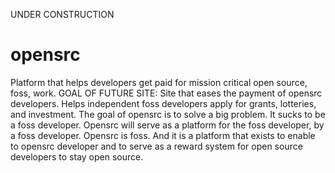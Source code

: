 UNDER CONSTRUCTION

# opensrc
Platform that helps developers get paid for mission critical open source, foss, work. 
GOAL OF FUTURE SITE:
Site that eases the payment of opensrc developers. Helps independent foss developers apply for grants, lotteries, and investment.  The goal of opensrc is to solve a big problem. It sucks to be a foss developer. Opensrc will serve as a platform for the foss developer, by a foss developer. Opensrc is foss. And it is a platform that exists to enable to opensrc developer and to serve as a reward system for open source developers to stay open source.

